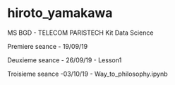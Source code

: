 # hiroto_yamakawa

MS BGD - TELECOM PARISTECH
Kit Data Science

Premiere seance - 19/09/19 

Deuxieme seance - 26/09/19 - Lesson1 

Troisieme seance -03/10/19 - Way_to_philosophy.ipynb 
